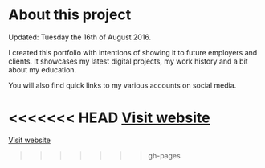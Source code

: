 About this project
=============
Updated: Tuesday the 16th of August 2016.

I created this portfolio with intentions of showing it to future employers and clients. It showcases my latest digital projects, my work history and a bit about my education.

You will also find quick links to my various accounts on social media.

<<<<<<< HEAD
[Visit website](http://ladybiosphere.github.io/portfolio/)
=======
[Visit website](http://ladybiosphere.github.io/portfolio/)
>>>>>>> gh-pages
